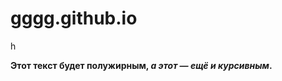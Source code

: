 # gggg.github.io
h
<!DOCTYPE html>
<html>
   <head>
      <meta charset="utf-8" />
   </head>
   <body>
      <p>
         <b>
            Этот текст будет полужирным, <i>а этот — ещё и курсивным</i>.
         </b>
      </p>
   </body>
</html>
